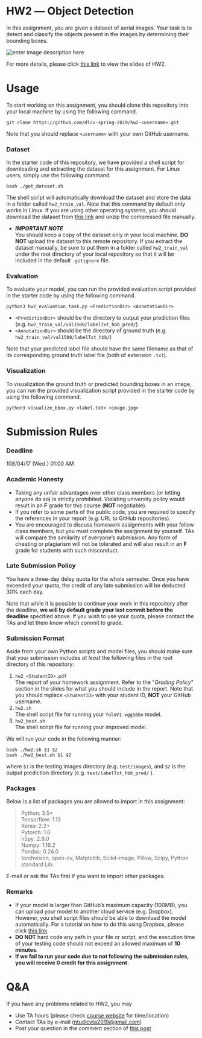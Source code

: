 



# HW2 ― Object Detection
In this assignment, you are given a dataset of aerial images. Your task is to detect and classify the objects present in the images by determining their bounding boxes.

![enter image description here](https://lh3.googleusercontent.com/jUokHJn3aphsNTopJSh_tMxOvCTHK65EJLCVV-RBW-2LRxSIla7aS8KmbtKn05mcwUxDuIxF8b4)

For more details, please click [this link](https://docs.google.com/presentation/d/1CiO0rZzYbPabMjcgDGfRS6V85bRTLvR5cY3jiEngeLc/edit?usp=sharing) to view the slides of HW2.

# Usage
To start working on this assignment, you should clone this repository into your local machine by using the following command.

    git clone https://github.com/dlcv-spring-2019/hw2-<username>.git
Note that you should replace `<username>` with your own GitHub username.

### Dataset
In the starter code of this repository, we have provided a shell script for downloading and extracting the dataset for this assignment. For Linux users, simply use the following command.

    bash ./get_dataset.sh
The shell script will automatically download the dataset and store the data in a folder called `hw2_train_val`. Note that this command by default only works in Linux. If you are using other operating systems, you should download the dataset from [this link](https://www.dropbox.com/s/7wnulnv1y1s67qr/hw2_train_val.zip?dl=1) and unzip the compressed file manually.

- ***IMPORTANT NOTE***  
You should keep a copy of the dataset only in your local machine. **DO NOT** upload the dataset to this remote repository. If you extract the dataset manually, be sure to put them in a folder called `hw2_train_val` under the root directory of your local repository so that it will be included in the default `.gitignore` file.

### Evaluation
To evaluate your model, you can run the provided evaluation script provided in the starter code by using the following command.

    python3 hw2_evaluation_task.py <PredictionDir> <AnnotationDir>

 - `<PredictionDir>` should be the directory to output your prediction files (e.g. `hw2_train_val/val1500/labelTxt_hbb_pred/`)
 - `<AnnotationDir>` should be the directory of ground truth (e.g. `hw2_train_val/val1500/labelTxt_hbb/`)

Note that your predicted label file should have the same filename as that of its corresponding ground truth label file (both of extension ``.txt``).

### Visualization
To visualization the ground truth or predicted bounding boxes in an image, you can run the provided visualization script provided in the starter code by using the following command.

    python3 visualize_bbox.py <label.txt> <image.jpg>

# Submission Rules
### Deadline
108/04/17 (Wed.) 01:00 AM

### Academic Honesty
-   Taking any unfair advantages over other class members (or letting anyone do so) is strictly prohibited. Violating university policy would result in an **F** grade for this course (**NOT** negotiable).    
-   If you refer to some parts of the public code, you are required to specify the references in your report (e.g. URL to GitHub repositories).      
-   You are encouraged to discuss homework assignments with your fellow class members, but you must complete the assignment by yourself. TAs will compare the similarity of everyone’s submission. Any form of cheating or plagiarism will not be tolerated and will also result in an **F** grade for students with such misconduct.
  
### Late Submission Policy
You have a three-day delay quota for the whole semester. Once you have exceeded your quota, the credit of any late submission will be deducted 30% each day.

Note that while it is possible to continue your work in this repository after the deadline, **we will by default grade your last commit before the deadline** specified above. If you wish to use your quota, please contact the TAs and let them know which commit to grade.

### Submission Format
Aside from your own Python scripts and model files, you should make sure that your submission includes *at least* the following files in the root directory of this repository:
 1.   `hw2_<StudentID>.pdf`  
The report of your homework assignment. Refer to the "*Grading Policy*" section in the slides for what you should include in the report. Note that you should replace `<StudentID>` with your student ID, **NOT** your GitHub username.
 2.   `hw2.sh`  
The shell script file for running your `YoloV1-vgg16bn` model.
 3.   `hw2_best.sh`  
The shell script file for running your improved model.

We will run your code in the following manner:

    bash ./hw2.sh $1 $2
    bash ./hw2_best.sh $1 $2
where `$1` is the testing images directory (e.g. `test/images`), and `$2` is the output prediction directory (e.g. `test/labelTxt_hbb_pred/` ).

### Packages
Below is a list of packages you are allowed to import in this assignment:

> Python: 3.5+  
> Tensorflow: 1.13  
> Keras: 2.2+  
> Pytorch: 1.0  
> h5py: 2.9.0  
> Numpy: 1.16.2  
> Pandas: 0.24.0  
> torchvision, open-cv, Matplotlib, Scikit-image, Pillow, Scipy, Python standard Lib.

E-mail or ask the TAs first if you want to import other packages.

### Remarks
- If your model is larger than GitHub’s maximum capacity (100MB), you can upload your model to another cloud service (e.g. Dropbox). However, you shell script files should be able to download the model automatically. For a tutorial on how to do this using Dropbox, please click [this link](https://goo.gl/XvCaLR).
- **DO NOT** hard code any path in your file or script, and the execution time of your testing code should not exceed an allowed maximum of **10 minutes**.
- **If we fail to run your code due to not following the submission rules, you will receive 0 credit for this assignment.**

# Q&A
If you have any problems related to HW2, you may
- Use TA hours (please check [course website](http://vllab.ee.ntu.edu.tw/dlcv.html) for time/location)
- Contact TAs by e-mail ([ntudlcvta2019@gmail.com](mailto:ntudlcvta2019@gmail.com))
- Post your question in the comment section of [this post](https://www.facebook.com/notes/dlcv-spring-2019/hw2-q-a/318555458854838/)
